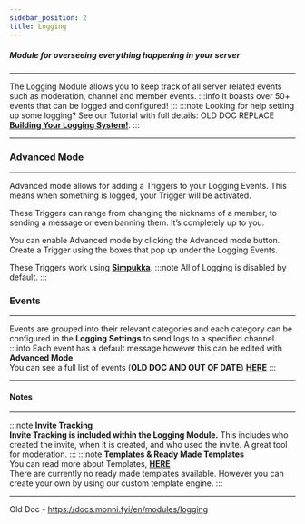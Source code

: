 ```yaml
---
sidebar_position: 2
title: Logging
---
```

##### Module for overseeing everything happening in your server
***
The Logging Module allows you to keep track of all server related events such as moderation, channel and member events.
:::info
It boasts over 50+ events that can be logged and configured!
:::
:::note
Looking for help setting up some logging? See our Tutorial with full details: OLD DOC REPLACE **[Building Your Logging System!](https://monni-docs-f7dj.onrender.com/guides/building-your-logging-system)**.
:::
***
### Advanced Mode
***
Advanced mode allows for adding a Triggers to your Logging Events. This means when something is logged, your Trigger will be activated.

These Triggers can range from changing the nickname of a member, to sending a message or even banning them. It’s completely up to you.

You can enable Advanced mode by clicking the Advanced mode button. Create a Trigger using the boxes that pop up under the Logging Events.

These Triggers work using [**Simpukka**](https://monni-docs-f7dj.onrender.com/simpukka/).
:::note
All of Logging is disabled by default.
:::
### Events
***
Events are grouped into their relevant categories and each category can be configured in the **Logging Settings** to send logs to a specified channel.
:::info
Each event has a default message however this can be edited with **Advanced Mode**  
You can see a full list of events (**OLD DOC AND OUT OF DATE**) [**HERE**](https://docs.monni.fyi/modules/logging/logging_events)
:::
***
#### Notes
---
:::note
**Invite Tracking**  
**Invite Tracking is included within the Logging Module.** This includes who created the invite, when it is created, and who used the invite. A great tool for moderation.
:::
:::note
**Templates & Ready Made Templates**  
You can read more about Templates, [**HERE**](https://monni-docs-f7dj.onrender.com/simpukka/)  
There are currently no ready made templates available. However you can create your own by using our custom template engine.
:::
***

Old Doc -
https://docs.monni.fyi/en/modules/logging
